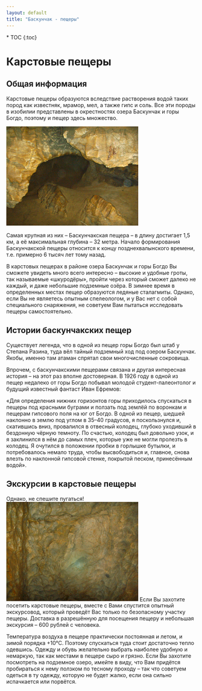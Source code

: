 ```yaml
---
layout: default
title: "Баскунчак - пещеры"
---
```


<nav class="nav affix navbar-nav toc-wrapper" markdown='1'>
* TOC
{:toc}
</nav>

Карстовые пещеры
==================

Общая информация
----------------
Карстовые пещеры образуются вследствие растворения водой таких пород как известняк, мрамор, мел, а также гипс и соль. Все эти породы в изобилии представлены в окрестностях озера Баскунчак и горы Богдо, поэтому и пещер здесь множество.

<a href="/9c.jpg"><img src="/9c.jpg" width="350" class="img-responsive pull-left"/></a>

Самая крупная из них – Баскунчакская пещера – в длину достигает 1,5 км, а её максимальная глубина – 32 метра. Начало формирования Баскунчакской пещеры относится к концу позднехвалынского времени, т.е. примерно 6 тысяч лет тому назад.

В карстовых пещерах в районе озера Баскунчак и горы Богдо Вы сможете увидеть много всего интересно – высокие и удобные гроты, так называемые «шкуродёры», пройти через который сможет далеко не каждый, и даже небольшие подземные озёра. В зимнее время в определенных местах пещер образуются ледяные сталагмиты. Однако, если Вы не являетесь опытным спелеологом, и у Вас нет с собой специального снаряжения, не советуем Вам пытаться исследовать пещеры самостоятельно.

Истории баскунчакских пещер
---------------------------

Существует легенда, что в одной из пещер горы Богдо был штаб у Степана Разина, туда вёл тайный подземный ход под озером Баскунчак. Якобы, именно там атаман спрятал свои многочисленные сокровища.

Впрочем, с баскунчакскими пещерами связана и другая интересная история – на этот раз вполне достоверная. В 1926 году в одной из пещер недалеко от горы Богдо побывал молодой студент-палеонтолог и будущий известный фантаст Иван Ефремов:

«Для определения нижних горизонтов горы приходилось спускаться в пещеры под красными буграми и ползать под землёй по воронкам и пещерам гипсового поля на юг от Богдо. В одной из пещер, шедшей наклонно в землю под углом в 35–40 градусов, я поскользнулся и, скатившись вниз, провалился в отвесный колодец, глубоко уходивший в бездонную чёрную темноту. По счастью, колодец был довольно узок, и я заклинился в нём до самых плеч, которые уже не могли пролезть в колодец. Я очутился в положении пробки в горлышке бутылки, и потребовалось немало труда, чтобы высвободиться и, главное, снова влезть по наклонной гипсовой стенке, покрытой песком, принесённым водой».

Экскурсии в карстовые пещеры
----------------------------

Однако, не спешите пугаться! <a href="/7c.jpg"><img src="/7c.jpg" width="350" class="img-responsive pull-right"/></a> Если Вы захотите посетить карстовые пещеры, вместе с Вами спустится опытный экскурсовод, который проведёт Вас только по безопасному участку пещеры. Доставка в разрешённую для посещения пещеру и небольшая экскурсия – 600 рублей с человека.

Температура воздуха в пещере практически постоянная и летом, и зимой порядка +10°С. Поэтому спускаться туда стоит достаточно тепло одевшись. Одежду и обувь желательно выбрать наиболее удобную и немаркую, так как местами в пещере сыро и грязно. Если Вы захотите посмотреть на подземное озеро, имейте в виду, что Вам придётся пробираться к нему ползком по тесному проходу – так что советуем одеться в ту одежду, которую не будет жалко, если она сильно испачкается или порвётся.
